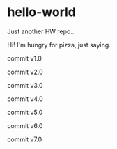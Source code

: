 # hello-world
Just another HW repo...

Hi! I'm hungry for pizza, just saying.

commit v1.0

commit v2.0

commit v3.0

commit v4.0

commit v5.0

commit v6.0

commit v7.0

